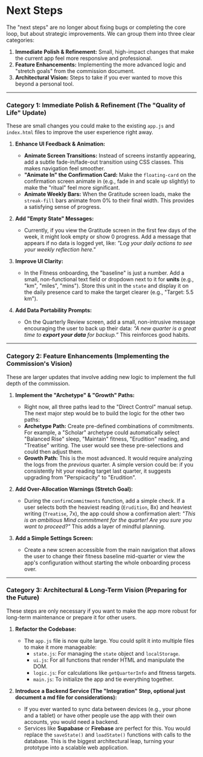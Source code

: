 # Next Steps

The "next steps" are no longer about fixing bugs or completing the core loop, but about strategic improvements. We can group them into three clear categories:

1.  **Immediate Polish & Refinement:** Small, high-impact changes that make the current app feel more responsive and professional.
2.  **Feature Enhancements:** Implementing the more advanced logic and "stretch goals" from the commission document.
3.  **Architectural Vision:** Steps to take if you ever wanted to move this beyond a personal tool.

---

### **Category 1: Immediate Polish & Refinement (The "Quality of Life" Update)**

These are small changes you could make to the existing `app.js` and `index.html` files to improve the user experience right away.

1.  **Enhance UI Feedback & Animation:**
    *   **Animate Screen Transitions:** Instead of screens instantly appearing, add a subtle fade-in/fade-out transition using CSS classes. This makes navigation feel smoother.
    *   **"Animate In" the Confirmation Card:** Make the `floating-card` on the confirmation screen animate in (e.g., fade in and scale up slightly) to make the "ritual" feel more significant.
    *   **Animate Weekly Bars:** When the Gratitude screen loads, make the `streak-fill` bars animate from 0% to their final width. This provides a satisfying sense of progress.

2.  **Add "Empty State" Messages:**
    *   Currently, if you view the Gratitude screen in the first few days of the week, it might look empty or show 0 progress. Add a message that appears if no data is logged yet, like: *"Log your daily actions to see your weekly reflection here."*

3.  **Improve UI Clarity:**
    *   In the Fitness onboarding, the "baseline" is just a number. Add a small, non-functional text field or dropdown next to it for **units** (e.g., "km", "miles", "mins"). Store this unit in the `state` and display it on the daily presence card to make the target clearer (e.g., "Target: 5.5 km").

4.  **Add Data Portability Prompts:**
    *   On the Quarterly Review screen, add a small, non-intrusive message encouraging the user to back up their data: *“A new quarter is a great time to **export your data** for backup.”* This reinforces good habits.

---

### **Category 2: Feature Enhancements (Implementing the Commission's Vision)**

These are larger updates that involve adding new logic to implement the full depth of the commission.

1.  **Implement the "Archetype" & "Growth" Paths:**
    *   Right now, all three paths lead to the "Direct Control" manual setup. The next major step would be to build the logic for the other two paths:
    *   **Archetype Path:** Create pre-defined combinations of commitments. For example, a "Scholar" archetype could automatically select "Balanced Rise" sleep, "Maintain" fitness, "Erudition" reading, and "Treatise" writing. The user would see these pre-selections and could then adjust them.
    *   **Growth Path:** This is the most advanced. It would require analyzing the logs from the *previous* quarter. A simple version could be: if you consistently hit your reading target last quarter, it suggests upgrading from "Perspicacity" to "Erudition".

2.  **Add Over-Allocation Warnings (Stretch Goal):**
    *   During the `confirmCommitments` function, add a simple check. If a user selects both the heaviest reading (`Erudition`, 8x) and heaviest writing (`Treatise`, 7x), the app could show a confirmation alert: *"This is an ambitious Mind commitment for the quarter! Are you sure you want to proceed?"* This adds a layer of mindful planning.

3.  **Add a Simple Settings Screen:**
    *   Create a new screen accessible from the main navigation that allows the user to change their fitness baseline mid-quarter or view the app's configuration without starting the whole onboarding process over.

---

### **Category 3: Architectural & Long-Term Vision (Preparing for the Future)**

These steps are only necessary if you want to make the app more robust for long-term maintenance or prepare it for other users.

1.  **Refactor the Codebase:**
    *   The `app.js` file is now quite large. You could split it into multiple files to make it more manageable:
        *   `state.js`: For managing the `state` object and `localStorage`.
        *   `ui.js`: For all functions that render HTML and manipulate the DOM.
        *   `logic.js`: For calculations like `getQuarterInfo` and fitness targets.
        *   `main.js`: To initialize the app and tie everything together.

2.  **Introduce a Backend Service (The "Integration" Step, optional just document a md file for considerations):**
    *   If you ever wanted to sync data between devices (e.g., your phone and a tablet) or have other people use the app with their own accounts, you would need a backend.
    *   Services like **Supabase** or **Firebase** are perfect for this. You would replace the `saveState()` and `loadState()` functions with calls to the database. This is the biggest architectural leap, turning your prototype into a scalable web application.
